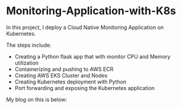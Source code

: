 # Monitoring-Application-with-K8s
In this project, I deploy a Cloud Native Monitoring Application on Kubernetes.

The steps include:

- Creating a Python flask app that with monitor CPU and Memory utilization
- Containerizing and pushing to AWS ECR
- Creating AWS EKS Cluster and Nodes
- Creating Kubernetes deployment with Python
- Port forwarding and exposing the Kubernetes application

My blog on this is below:
